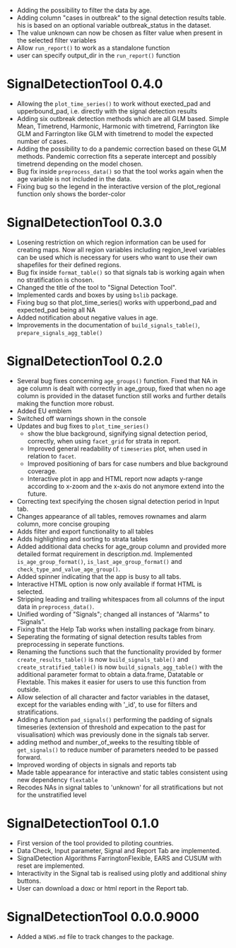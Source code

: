 
* Adding the possibility to filter the data by age.
* Adding column "cases in outbreak" to the signal detection results table. his is based on an optional variable outbreak_status in the dataset.
* The value unknown can now be chosen as filter value when present in the selected filter variables 
* Allow `run_report()` to work as a standalone function 
* user can specify output_dir in the `run_report()` function 

# SignalDetectionTool 0.4.0

* Allowing the `plot_time_series()` to work without exected_pad and upperbound_pad, i.e. directly with the signal detection results
* Adding six outbreak detection methods which are all GLM based. Simple Mean, Timetrend, Harmonic, Harmonic with timetrend, Farrington like GLM and Farrington like GLM with timetrend to model the expected number of cases.
* Adding the possibility to do a pandemic correction based on these GLM methods. Pandemic correction fits a seperate intercept and possibly timetrend depending on the model chosen.
* Bug fix inside `preprocess_data()` so that the tool works again when the age variable is not included in the data.
* Fixing bug so the legend in the interactive version of the plot_regional function only shows the border-color


# SignalDetectionTool 0.3.0

* Losening restriction on which region information can be used for creating maps. Now all region variables including region_level variables can be used which is necessary for users who want to use their own shapefiles for their defined regions.
* Bug fix inside `format_table()` so that signals tab is working again when no stratification is chosen.
* Changed the title of the tool to "Signal Detection Tool".
* Implemented cards and boxes by using `bslib` package.
* Fixing bug so that plot_time_series() works with upperbond_pad and expected_pad being all NA
* Added notification about negative values in age.
* Improvements in the documentation of `build_signals_table()`, `prepare_signals_agg_table()`

# SignalDetectionTool 0.2.0

* Several bug fixes concerning `age_groups()` function. Fixed that NA in age column is dealt with correctly in age_group, fixed that when no age column is provided in the dataset function still works and further details making the function more robust. 
* Added EU emblem
* Switched off warnings shown in the console
* Updates and bug fixes to `plot_time_series()` 
  - show the blue background, signifying signal detection period, correctly, when using `facet_grid` for strata in report. 
  - Improved general readability of `timeseries` plot, when used in relation to `facet`.
  - Improved positioning of bars for case numbers and blue background coverage.
  - Interactive plot in app and HTML report now adapts y-range according to x-zoom and the x-axis do not anymore extend into the future.
* Correcting text specifying the chosen signal detection period in Input tab.
* Changes appearance of all tables, removes rownames and alarm column, more concise grouping
* Adds filter and export functionality to all tables
* Adds highlighting and sorting to strata tables
* Added additional data checks for age_group column and provided more detailed format requirement in description.md. Implemented `is_age_group_format()`, `is_last_age_group_format()` and `check_type_and_value_age_group()`.
* Added spinner indicating that the app is busy to all tabs.
* Interactive HTML option is now only available if format HTML is selected.
* Stripping leading and trailing whitespaces from all columns of the input data in `preprocess_data()`.
* Unified wording of "Signals"; changed all instances of "Alarms" to "Signals".
* Fixing that the Help Tab works when installing package from binary.
* Seperating the formating of signal detection results tables from preprocessing in seperate functions.
* Renaming the functions such that the functionality provided by former `create_results_table()` is now `build_signals_table()` and `create_stratified_table()` is now `build_signals_agg_table()` with the additional parameter format to obtain a data.frame, Datatable or Flextable. This makes it easier for users to use this function from outside.
* Allow selection of all character and factor variables in the dataset, except for the variables ending with '_id', to use for filters and stratifications.
* Adding a function `pad_signals()` performing the padding of signals timeseries (extension of threshold and expecation to the past for visualisation) which was previously done in the signals tab server.
* adding method and number_of_weeks to the resulting tibble of `get_signals()` to reduce number of parameters needed to be passed forward.
* Improved wording of objects in signals and reports tab
* Made table appearance for interactive and static tables consistent using new dependency `flextable`
* Recodes NAs in signal tables to 'unknown' for all stratifications but not for the unstratified level

# SignalDetectionTool 0.1.0

* First version of the tool provided to piloting countries.
* Data Check, Input parameter, Signal and Report Tab are implemented.
* SignalDetection Algorithms FarringtonFlexible, EARS and CUSUM with reset are implemented.
* Interactivity in the Signal tab is realised using plotly and additional shiny buttons.
* User can download a doxc or html report in the Report tab.

# SignalDetectionTool 0.0.0.9000

* Added a `NEWS.md` file to track changes to the package.
